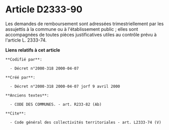 # Article D2333-90

Les demandes de remboursement sont adressées trimestriellement par les assujettis à la commune ou à l'établissement public ;
elles sont accompagnées de toutes pièces justificatives utiles au contrôle prévu à l'article L. 2333-74.

**Liens relatifs à cet article**

	**Codifié par**:

	  - Décret n°2000-318 2000-04-07

	**Créé par**:

	  - Décret n°2000-318 2000-04-07 jorf 9 avril 2000

	**Anciens textes**:

	  - CODE DES COMMUNES. - art. R233-82 (Ab)

	**Cite**:

	  - Code général des collectivités territoriales - art. L2333-74 (V)
